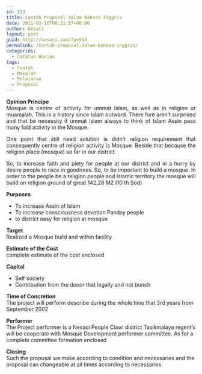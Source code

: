 ```yaml
---
id: 513
title: Contoh Proposal dalam Bahasa Inggris
date: 2011-01-16T08:31:57+00:00
author: Nesaci
layout: post
guid: http://nesaci.com/?p=513
permalink: /contoh-proposal-dalam-bahasa-inggris/
categories:
  - Catatan Harian
tags:
  - Contoh
  - Makalah
  - Pelajaran
  - Proposal
---
```

<p style="text-align: justify;">
  <strong>Opinion Principe</strong><br /> Mosque is centre of activity for ummat Islam, as well as in religion or muamalah. This is a history since Islam outward. There fore aren’t surprised and that be necessity if ummat Islam always to think of Islam Assin pass many fold activity in the Mosque.
</p>

<p style="text-align: justify;">
  One point that still need solution is didn’t religion requirement that consequently centre of religion activity is Mosque. Beside that because the religion place (mosque) so far in our district.
</p>

<p style="text-align: justify;">
  So, to increase faith and piety for people at our district and in a hurry by desire people to race in goodness. So, to be important to build a mosque. In order to the people be a religion people and Islamic territory the mosque will build on religion ground of great 142,28 M2 (10 th Sod)
</p>

**Purposes**

  * To increase Assin of Islam
  * To increase consciousness devotion Panday people
  * to district easy for religion at mosque

**Target**  
Realized a Mosque build and within facility

**Estimate of the Cost**  
complete estimate of the cost enclosed

**Capital**

  * Self society
  * Contribution from the donor that legally and not bunch

**Time of Concretion**  
The project will perform describe during the whole time that 3rd years from September 2002

**Performer**  
The Project performer is a Nesaci People Ciawi district Tasikmalaya regent’s will be cooperate with Mosque Development performer committee. As for a complete committee formation enclosed

**Closing**  
Such the proposal we make according to condition and necessaries and the proposal can changeable at all times according to necessaries